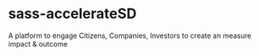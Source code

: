 # sass-accelerateSD
A platform to engage Citizens, Companies, Investors to create an measure impact &amp; outcome
